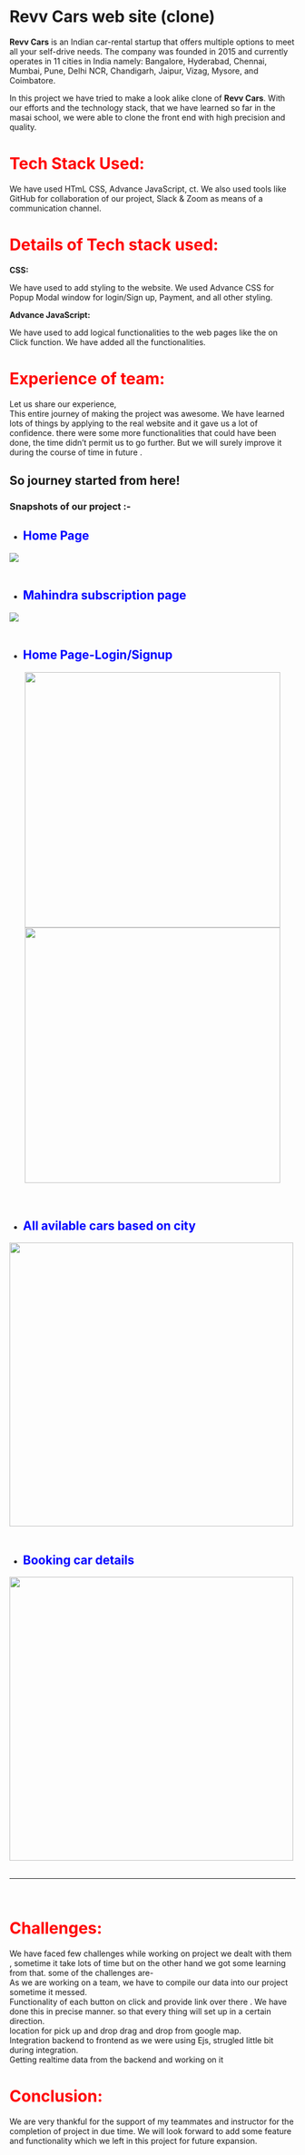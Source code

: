 
# Revv Cars web site (clone) 

**Revv Cars** is an Indian car-rental startup that offers multiple options to meet all your self-drive needs. The company was founded in 2015 and currently operates in 11 cities in India namely: Bangalore, Hyderabad, Chennai, Mumbai, Pune, Delhi NCR, Chandigarh, Jaipur, Vizag, Mysore, and Coimbatore.

In this project we have tried to make a look alike clone of **Revv Cars**. With our efforts and the technology stack, that we have learned so far in the masai school, we were able to clone the front end with high precision and quality.



# <span style="color:red"> Tech Stack Used: </span>

We have used  HTmL CSS, Advance JavaScript, ct. We also used tools like GitHub for collaboration of our project, Slack & Zoom as means of a communication channel.

# <span style="color:red"> Details of Tech stack used: </span>



 <b>CSS:</b>

We have used to add styling to the website. We used Advance CSS for Popup Modal window for login/Sign up, Payment, and all other styling.

 <b> Advance JavaScript:</b>

We have used to add logical functionalities to the web pages like the on Click function. We have added all the functionalities.


# <span style="color:red"> Experience of team: </span>

Let us share our experience,<br>
This entire journey of making the project was awesome. We have learned lots of things by applying to the real website and it gave us a lot of confidence. there were some more functionalities that could have been done, the time didn’t permit us to go further. But we will surely improve it during the course of time in future .


## So journey started from here!

### Snapshots of our project :- 
- ## <span style="color:blue"> Home Page </span>
<div align="center">
 
  <div style="display: flex;justify-content:space-between">
   <div> <img src="https://github.com/sivagurubilli/my-portfoliobuilding/blob/master/src/Screenshot%20(149).png?raw=true" style="vertical-align: top;" /> 
  </div>
    
   </div>
</div>
<br>

- ## <span style="color:blue"> Mahindra subscription page </span>
<div align="center">
 
  <div style="display: flex;justify-content:space-between">
   <div> <img src="https://github.com/sivagurubilli/my-portfoliobuilding/blob/master/src/revv%20self%20driveimg.png?raw=true" style="vertical-align: top;" /> 
  </div>
    
   </div>
</div>
<br>

 




- ## <span style="color:blue"> Home Page-Login/Signup </span>
 <div align="center">
 
  <div style="display: flex;">
   <div> <img width="450" src="https://user-images.githubusercontent.com/91541289/146790584-98200afb-7240-4c2d-b81b-eb10046e0a89.png" style="vertical-align: top;" /> 
    <img width="450" src="https://user-images.githubusercontent.com/91541289/146790578-02f3adf5-69ac-48b6-a595-4c7669911b5d.png" />
  </div>
    
   </div>
</div>

<br>
<br>
 







 


- ## <span style="color:blue">  All avilable cars based on city </span>
 <div align="center">
 
  <div style="display: flex;">
   <div> <img width="500" src="https://github.com/sivagurubilli/my-portfoliobuilding/blob/master/src/Screenshot%20(147).png?raw=true" style="vertical-align: top;" /> 
    
  </div>
    
   </div>
</div>
<br>
 



- ## <span style="color:blue">  Booking car details </span>
 <div align="center">
 
  <div style="display: flex;">
   <div> <img width="500" src="https://github.com/sivagurubilli/my-portfoliobuilding/blob/master/src/Screenshot%20(148).png?raw=true" style="vertical-align: top;" /> 
    
  </div>
    
   </div>
</div>








<br>
 <hr>

 <br>

# <span style="color:red">Challenges: </span>
We have faced few challenges while working on project we dealt with them , sometime it take lots of time but on the other hand we got some learning from that. some of the challenges are-<br>
As we are working on a team, we have to compile our data into our project sometime it messed.<br>
Functionality of each button on click and provide link over there . We have done this in precise manner. so that every thing will set up in a certain direction.<br>
location for pick up and drop drag and drop from google map. <br>
Integration backend to frontend as we were using Ejs, strugled little bit during integration.<br> 
Getting  realtime data from the backend and working on it <br>


# <span style="color:red">Conclusion: </span>
We are very thankful for the support of my teammates and instructor for the completion of project in due time. We will look forward to add some feature and functionality which we left in this project for future expansion.



